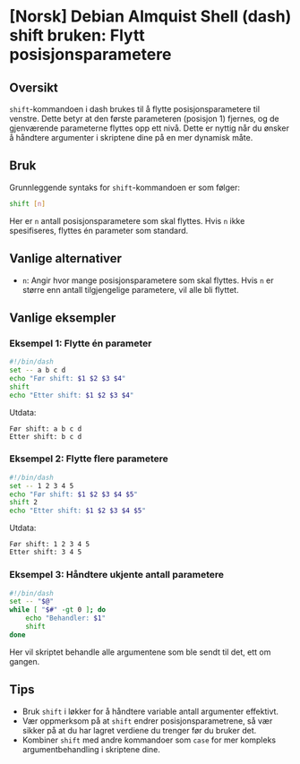 # [Norsk] Debian Almquist Shell (dash) shift bruken: Flytt posisjonsparametere

## Oversikt
`shift`-kommandoen i dash brukes til å flytte posisjonsparametere til venstre. Dette betyr at den første parameteren (posisjon 1) fjernes, og de gjenværende parameterne flyttes opp ett nivå. Dette er nyttig når du ønsker å håndtere argumenter i skriptene dine på en mer dynamisk måte.

## Bruk
Grunnleggende syntaks for `shift`-kommandoen er som følger:

```sh
shift [n]
```

Her er `n` antall posisjonsparametere som skal flyttes. Hvis `n` ikke spesifiseres, flyttes én parameter som standard.

## Vanlige alternativer
- `n`: Angir hvor mange posisjonsparametere som skal flyttes. Hvis `n` er større enn antall tilgjengelige parametere, vil alle bli flyttet.

## Vanlige eksempler

### Eksempel 1: Flytte én parameter
```sh
#!/bin/dash
set -- a b c d
echo "Før shift: $1 $2 $3 $4"
shift
echo "Etter shift: $1 $2 $3 $4"
```
Utdata:
```
Før shift: a b c d
Etter shift: b c d
```

### Eksempel 2: Flytte flere parametere
```sh
#!/bin/dash
set -- 1 2 3 4 5
echo "Før shift: $1 $2 $3 $4 $5"
shift 2
echo "Etter shift: $1 $2 $3 $4 $5"
```
Utdata:
```
Før shift: 1 2 3 4 5
Etter shift: 3 4 5
```

### Eksempel 3: Håndtere ukjente antall parametere
```sh
#!/bin/dash
set -- "$@"
while [ "$#" -gt 0 ]; do
    echo "Behandler: $1"
    shift
done
```
Her vil skriptet behandle alle argumentene som ble sendt til det, ett om gangen.

## Tips
- Bruk `shift` i løkker for å håndtere variable antall argumenter effektivt.
- Vær oppmerksom på at `shift` endrer posisjonsparametrene, så vær sikker på at du har lagret verdiene du trenger før du bruker det.
- Kombiner `shift` med andre kommandoer som `case` for mer kompleks argumentbehandling i skriptene dine.